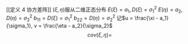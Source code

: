 [[定义 4 协方差阵]]
$(\xi, \eta)$服从二维正态分布
$E(\xi) = a_1, D(\xi)=\sigma_1^2$
$E(\eta)=a_2, D(\eta)=\sigma_2^2$
$b_{11} = D(\xi) = \sigma_1^2$
$b_{22}=D(\eta) = \sigma_2^2$
记$u = \frac{\xi - a_1}{\sigma_1}, v = \frac{\eta - a_2}{\sigma_2}$
$$
cov(\xi, \eta) = 
$$